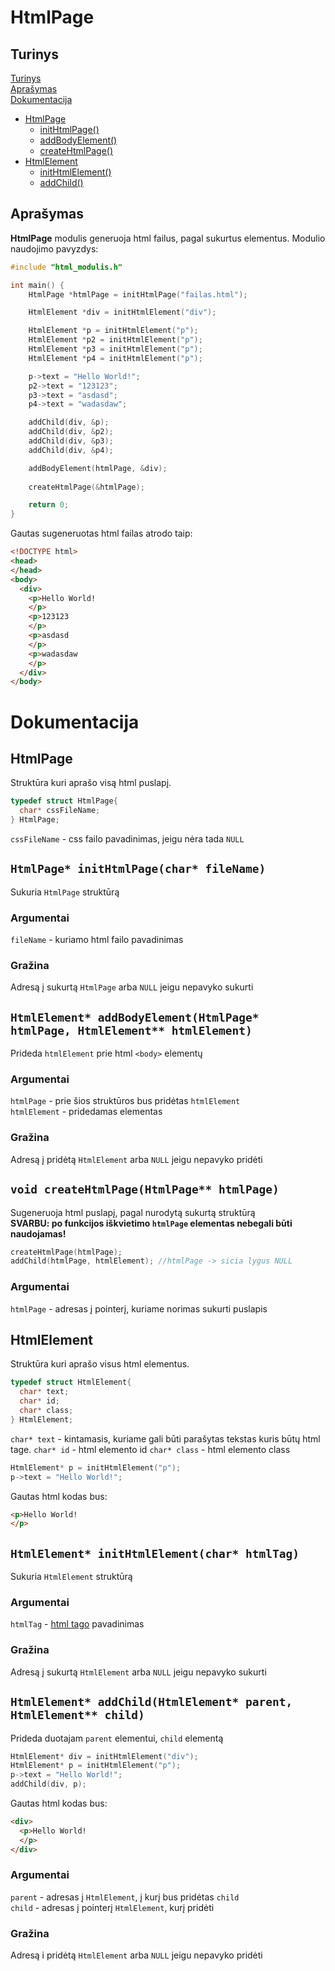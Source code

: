 # HtmlPage
## Turinys
[Turinys](https://github.com/user5427/ProProPro-modulis/tree/readme-dokumentacija?tab=readme-ov-file#turinys)  
[Aprašymas](https://github.com/user5427/ProProPro-modulis/tree/readme-dokumentacija/README.md#apra%C5%A1ymas)  
[Dokumentacija](https://github.com/user5427/ProProPro-modulis/tree/readme-dokumentacija#dokumentacija)
- [HtmlPage](https://github.com/user5427/ProProPro-modulis/tree/readme-dokumentacija?tab=readme-ov-file#htmlpage-1)
  - [initHtmlPage()](https://github.com/user5427/ProProPro-modulis/tree/readme-dokumentacija?tab=readme-ov-file#htmlpage-inithtmlpagechar-filename)
  - [addBodyElement()](https://github.com/user5427/ProProPro-modulis/tree/readme-dokumentacija?tab=readme-ov-file#htmlelement-addbodyelementhtmlpage-htmlpage-htmlelement-htmlelement)
  - [createHtmlPage()](https://github.com/user5427/ProProPro-modulis/tree/readme-dokumentacija?tab=readme-ov-file#void-createhtmlpagehtmlpage-htmlpage)
- [HtmlElement](https://github.com/user5427/ProProPro-modulis/tree/readme-dokumentacija?tab=readme-ov-file#htmlelement)
  - [initHtmlElement()](https://github.com/user5427/ProProPro-modulis/tree/readme-dokumentacija?tab=readme-ov-file#htmlelement-inithtmlelementchar-elementtype)
  - [addChild()](https://github.com/user5427/ProProPro-modulis/tree/readme-dokumentacija?tab=readme-ov-file#htmlelement-addchildhtmlelement-parent-htmlelement-child) 
## Aprašymas
**HtmlPage** modulis generuoja html failus, pagal sukurtus elementus. 
Modulio naudojimo pavyzdys: 
```c
#include "html_modulis.h"

int main() {
    HtmlPage *htmlPage = initHtmlPage("failas.html");

    HtmlElement *div = initHtmlElement("div");

    HtmlElement *p = initHtmlElement("p");
    HtmlElement *p2 = initHtmlElement("p");
    HtmlElement *p3 = initHtmlElement("p");
    HtmlElement *p4 = initHtmlElement("p");

    p->text = "Hello World!";
    p2->text = "123123";
    p3->text = "asdasd";
    p4->text = "wadasdaw";

    addChild(div, &p);
    addChild(div, &p2);
    addChild(div, &p3);
    addChild(div, &p4);

    addBodyElement(htmlPage, &div);
    
    createHtmlPage(&htmlPage);

    return 0;
}
```
Gautas sugeneruotas html failas atrodo taip:
```html
<!DOCTYPE html>
<head>
</head>
<body>
  <div>
    <p>Hello World!
    </p>
    <p>123123
    </p>
    <p>asdasd
    </p>
    <p>wadasdaw
    </p>
  </div>
</body>

```

# Dokumentacija

## HtmlPage
Struktūra kuri aprašo visą html puslapį.
```c
typedef struct HtmlPage{
  char* cssFileName;
} HtmlPage;
```
`cssFileName` - css failo pavadinimas, jeigu nėra tada `NULL`

## `HtmlPage* initHtmlPage(char* fileName)`
Sukuria `HtmlPage` struktūrą
### Argumentai
`fileName` - kuriamo html failo pavadinimas
### Gražina
Adresą į sukurtą `HtmlPage` arba `NULL` jeigu nepavyko sukurti

## `HtmlElement* addBodyElement(HtmlPage* htmlPage, HtmlElement** htmlElement)`
Prideda `htmlElement` prie html `<body>` elementų
### Argumentai
`htmlPage` - prie šios struktūros bus pridėtas `htmlElement` \
`htmlElement` - pridedamas elementas
### Gražina
Adresą į pridėtą `HtmlElement` arba `NULL` jeigu nepavyko pridėti

## `void createHtmlPage(HtmlPage** htmlPage)`
Sugeneruoja html puslapį, pagal nurodytą sukurtą struktūrą \
**SVARBU: po funkcijos iškvietimo `htmlPage` elementas nebegali būti naudojamas!** 
```c
createHtmlPage(htmlPage);
addChild(htmlPage, htmlElement); //htmlPage -> sicia lygus NULL
```
### Argumentai
`htmlPage` - adresas į pointerį, kuriame norimas sukurti puslapis

## HtmlElement
Struktūra kuri aprašo visus html elementus.
```c
typedef struct HtmlElement{
  char* text;
  char* id;
  char* class;
} HtmlElement;
```
`char* text` - kintamasis, kuriame gali būti parašytas tekstas kuris būtų html tage.
`char* id` - html elemento id
`char* class` - html elemento class
```c
HtmlElement* p = initHtmlElement("p");
p->text = "Hello World!";
```
Gautas html kodas bus:
```html
<p>Hello World!
</p>
```

## `HtmlElement* initHtmlElement(char* htmlTag)`
Sukuria `HtmlElement` struktūrą
### Argumentai
`htmlTag` - [html tago](https://www.w3schools.com/tags/default.asp) pavadinimas 
### Gražina
Adresą į sukurtą `HtmlElement` arba `NULL` jeigu nepavyko sukurti

## `HtmlElement* addChild(HtmlElement* parent, HtmlElement** child)`
Prideda duotajam `parent` elementui, `child` elementą
```c
HtmlElement* div = initHtmlElement("div");
HtmlElement* p = initHtmlElement("p");
p->text = "Hello World!";
addChild(div, p);
```
Gautas html kodas bus:
```html
<div>
  <p>Hello World!
  </p>
</div>
```
### Argumentai
`parent` - adresas į `HtmlElement`, į kurį bus pridėtas `child` \
`child` - adresas į pointerį `HtmlElement`, kurį pridėti
### Gražina
Adresą i pridėtą `HtmlElement` arba `NULL` jeigu nepavyko pridėti

